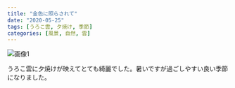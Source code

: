 ```yaml
---
title: "金色に照らされて"
date: "2020-05-25"
tags: [うろこ雲, 夕焼け, 季節]
categories: [風景, 自然, 雲]
---
```


![画像1](https://assets.st-note.com/production/uploads/images/26681566/picture_pc_b66834bd9d642b56acb3b738da5678ed.jpg)

うろこ雲に夕焼けが映えてとても綺麗でした。暑いですが過ごしやすい良い季節になりました。
